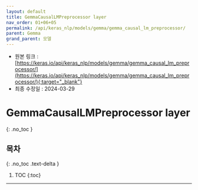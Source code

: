 ```yaml
---
layout: default
title: GemmaCausalLMPreprocessor layer
nav_order: 01+06+05
permalink: /api/keras_nlp/models/gemma/gemma_causal_lm_preprocessor/
parent: Gemma
grand_parent: 모델
---
```


* 원본 링크 : [https://keras.io/api/keras_nlp/models/gemma/gemma_causal_lm_preprocessor/](https://keras.io/api/keras_nlp/models/gemma/gemma_causal_lm_preprocessor/){:target="_blank"}
* 최종 수정일 : 2024-03-29

# GemmaCausalLMPreprocessor layer
{: .no_toc }

## 목차
{: .no_toc .text-delta }

1. TOC
{:toc}

---
